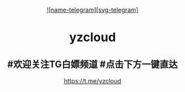 <div align="center">


 [![name-telegram][svg-telegram]][telegram]

<!--此处隔开，不然无法正确编译；这是注释文本，不会显示-->
 [telegram]: https://t.me/yzcloud


# yzcloud

#欢迎关注TG白嫖频道
#点击下方一键直达
-------------------------

https://t.me/yzcloud
